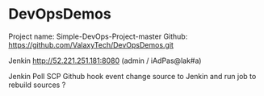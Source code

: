 # DevOpsDemos
Project name:
	Simple-DevOps-Project-master
Github:
	https://github.com/ValaxyTech/DevOpsDemos.git

Jenkin
	http://52.221.251.181:8080
		(admin / iAdPas@lak#a)


Jenkin Poll SCP
	Github hook event change source to Jenkin and run job to rebuild sources ?

